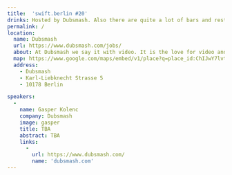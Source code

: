 ```yaml
---
title:  'swift.berlin #20'
drinks: Hosted by Dubsmash. Also there are quite a lot of bars and restaurants around the place.
permalink: /
location:
  name: Dubsmash
  url: https://www.dubsmash.com/jobs/
  about: At Dubsmash we say it with video. It is the love for video and the passion for quotes that have brought our team together and kept us going since day one. Millions of people are using our platform everyday and we made it our mission to help them keep spreading the fun across all continents. If you’re in for the ride, join the dub club as we introduce the world to video-quote conversations!
  map: https://www.google.com/maps/embed/v1/place?q=place_id:ChIJwY7lvt9RqEcREh8sc9nl-kw
  address:
    - Dubsmash
    - Karl-Liebknecht Strasse 5
    - 10178 Berlin

speakers:
  -
    name: Gasper Kolenc
    company: Dubsmash
    image: gasper
    title: TBA
    abstract: TBA
    links:
      -
        url: https://www.dubsmash.com/
        name: 'dubsmash.com'
---
```

